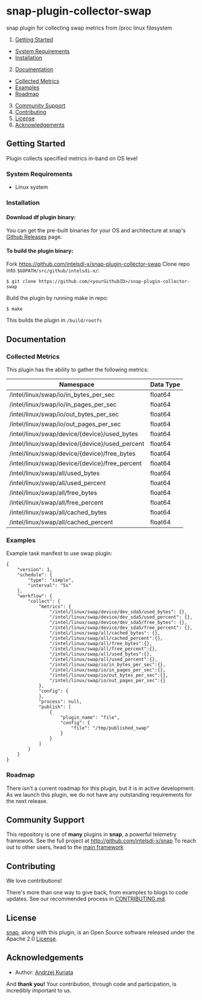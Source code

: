 # snap-plugin-collector-swap

snap plugin for collecting swap metrics from /proc linux filesystem

1. [Getting Started](#getting-started)
  * [System Requirements](#system-requirements)
  * [Installation](#installation)
2. [Documentation](#documentation)
  * [Collected Metrics](#collected-metrics)
  * [Examples](#examples)
  * [Roadmap](#roadmap)
3. [Community Support](#community-support)
4. [Contributing](#contributing)
5. [License](#license)
6. [Acknowledgements](#acknowledgements)

## Getting Started

 Plugin collects specified metrics in-band on OS level

### System Requirements

 - Linux system

### Installation
#### Download df plugin binary:
You can get the pre-built binaries for your OS and architecture at snap's [Github Releases](https://github.com/intelsdi-x/snap/releases) page.

#### To build the plugin binary:
Fork https://github.com/intelsdi-x/snap-plugin-collector-swap
Clone repo into `$GOPATH/src/github/intelsdi-x/`:
```
$ git clone https://github.com/<yourGithubID>/snap-plugin-collector-swap
```
Build the plugin by running make in repo:
```
$ make
```
This builds the plugin in `/build/rootfs`

## Documentation

### Collected Metrics
This plugin has the ability to gather the following metrics:

Namespace | Data Type | 
----------|-----------|
/intel/linux/swap/io/in_bytes_per_sec | float64 | 
/intel/linux/swap/io/in_pages_per_sec | float64 | 
/intel/linux/swap/io/out_bytes_per_sec | float64 | 
/intel/linux/swap/io/out_pages_per_sec | float64 | 
/intel/linux/swap/device/{device}/used_bytes | float64 | 
/intel/linux/swap/device/{device}/used_percent | float64 | 
/intel/linux/swap/device/{device}/free_bytes | float64 | 
/intel/linux/swap/device/{device}/free_percent | float64 | 
/intel/linux/swap/all/used_bytes | float64 | 
/intel/linux/swap/all/used_percent | float64 | 
/intel/linux/swap/all/free_bytes | float64 | 
/intel/linux/swap/all/free_percent | float64 | 
/intel/linux/swap/all/cached_bytes | float64 | 
/intel/linux/swap/all/cached_percent | float64 | 

### Examples
Example task manifest to use swap plugin:
```
{
    "version": 1,
    "schedule": {
        "type": "simple",
        "interval": "5s"
    },
    "workflow": {
        "collect": {
            "metrics": {
                "/intel/linux/swap/device/dev_sda5/used_bytes": {},
                "/intel/linux/swap/device/dev_sda5/used_percent": {},
                "/intel/linux/swap/device/dev_sda5/free_bytes": {},
                "/intel/linux/swap/device/dev_sda5/free_percent": {},
                "/intel/linux/swap/all/cached_bytes": {},
                "/intel/linux/swap/all/cached_percent":{},
                "/intel/linux/swap/all/free_bytes":{},
                "/intel/linux/swap/all/free_percent":{},
                "/intel/linux/swap/all/used_bytes":{},
                "/intel/linux/swap/all/used_percent":{},
                "/intel/linux/swap/io/in_bytes_per_sec":{},
                "/intel/linux/swap/io/in_pages_per_sec":{},
                "/intel/linux/swap/io/out_bytes_per_sec":{},
                "/intel/linux/swap/io/out_pages_per_sec":{}
            },
            "config": {
            },
            "process": null,
            "publish": [
                {
                    "plugin_name": "file",
                    "config": {
                        "file": "/tmp/published_swap"
                    }
                }
            ]
        }
    }
}
```


### Roadmap
There isn't a current roadmap for this plugin, but it is in active development. As we launch this plugin, we do not have any outstanding requirements for the next release.

## Community Support
This repository is one of **many** plugins in **snap**, a powerful telemetry framework. See the full project at http://github.com/intelsdi-x/snap To reach out to other users, head to the [main framework](https://github.com/intelsdi-x/snap#community-support)

## Contributing
We love contributions!

There's more than one way to give back, from examples to blogs to code updates. See our recommended process in [CONTRIBUTING.md](CONTRIBUTING.md).

## License
[snap](http://github.com/intelsdi-x/snap), along with this plugin, is an Open Source software released under the Apache 2.0 [License](LICENSE).

## Acknowledgements

* Author: [Andrzej Kuriata](https://github.com/andrzej-k)

And **thank you!** Your contribution, through code and participation, is incredibly important to us.
